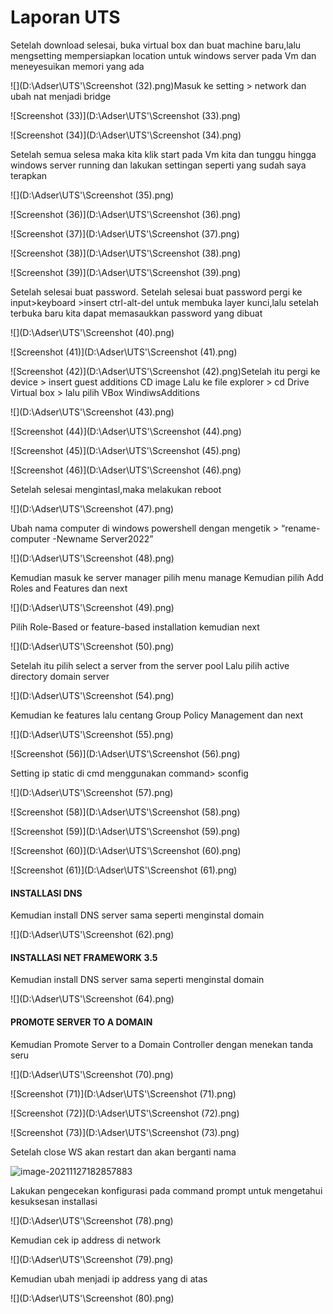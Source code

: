 # 							Laporan UTS

Setelah download selesai, buka virtual box dan buat machine baru,lalu mengsetting mempersiapkan location untuk windows server pada Vm dan meneyesuikan memori yang ada



![](D:\Adser\UTS'\Screenshot (32).png)Masuk ke setting > network dan ubah nat menjadi bridge

![Screenshot (33)](D:\Adser\UTS'\Screenshot (33).png)

![Screenshot (34)](D:\Adser\UTS'\Screenshot (34).png)



Setelah semua selesa maka kita klik start pada Vm kita dan tunggu hingga windows server running dan lakukan settingan seperti yang sudah saya terapkan 

![](D:\Adser\UTS'\Screenshot (35).png)

![Screenshot (36)](D:\Adser\UTS'\Screenshot (36).png)

![Screenshot (37)](D:\Adser\UTS'\Screenshot (37).png)

![Screenshot (38)](D:\Adser\UTS'\Screenshot (38).png)

![Screenshot (39)](D:\Adser\UTS'\Screenshot (39).png)

Setelah selesai buat password. Setelah selesai buat password pergi  ke input>keyboard >insert ctrl-alt-del untuk membuka layer kunci,lalu  setelah terbuka baru kita dapat memasaukkan password yang dibuat

![](D:\Adser\UTS'\Screenshot (40).png)

![Screenshot (41)](D:\Adser\UTS'\Screenshot (41).png)

![Screenshot (42)](D:\Adser\UTS'\Screenshot (42).png)Setelah itu pergi ke device > insert guest additions CD image
Lalu ke file explorer > cd Drive Virtual box > lalu pilih VBox WindiwsAdditions

![](D:\Adser\UTS'\Screenshot (43).png)

![Screenshot (44)](D:\Adser\UTS'\Screenshot (44).png)

![Screenshot (45)](D:\Adser\UTS'\Screenshot (45).png)

![Screenshot (46)](D:\Adser\UTS'\Screenshot (46).png)

Setelah selesai mengintasl,maka melakukan reboot

![](D:\Adser\UTS'\Screenshot (47).png)

Ubah nama computer di windows powershell dengan mengetik > “rename-computer -Newname Server2022”

![](D:\Adser\UTS'\Screenshot (48).png)

Kemudian masuk ke server manager pilih menu manage Kemudian pilih Add Roles and Features dan next

![](D:\Adser\UTS'\Screenshot (49).png)

Pilih Role-Based or feature-based installation kemudian next

![](D:\Adser\UTS'\Screenshot (50).png)

Setelah itu pilih select a server from the server pool
Lalu pilih active directory domain server

![](D:\Adser\UTS'\Screenshot (54).png)

Kemudian ke features lalu centang Group Policy Management dan next

![](D:\Adser\UTS'\Screenshot (55).png)

![Screenshot (56)](D:\Adser\UTS'\Screenshot (56).png)

Setting ip static di cmd menggunakan command> sconfig

![](D:\Adser\UTS'\Screenshot (57).png)

![Screenshot (58)](D:\Adser\UTS'\Screenshot (58).png)

![Screenshot (59)](D:\Adser\UTS'\Screenshot (59).png)

![Screenshot (60)](D:\Adser\UTS'\Screenshot (60).png)

![Screenshot (61)](D:\Adser\UTS'\Screenshot (61).png)

#### INSTALLASI DNS

Kemudian install DNS server sama seperti menginstal domain 

![](D:\Adser\UTS'\Screenshot (62).png)

#### INSTALLASI NET FRAMEWORK 3.5

Kemudian install DNS server sama seperti menginstal domain 

![](D:\Adser\UTS'\Screenshot (64).png)

#### **PROMOTE SERVER TO A DOMAIN**

Kemudian Promote Server to a Domain Controller dengan menekan tanda seru

![](D:\Adser\UTS'\Screenshot (70).png)

![Screenshot (71)](D:\Adser\UTS'\Screenshot (71).png)

![Screenshot (72)](D:\Adser\UTS'\Screenshot (72).png)

![Screenshot (73)](D:\Adser\UTS'\Screenshot (73).png)

Setelah close WS akan restart dan akan berganti nama 

![image-20211127182857883](C:\Users\WAHID\AppData\Roaming\Typora\typora-user-images\image-20211127182857883.png)

Lakukan pengecekan konfigurasi pada command prompt untuk mengetahui kesuksesan installasi

![](D:\Adser\UTS'\Screenshot (78).png)

Kemudian cek ip address di network

![](D:\Adser\UTS'\Screenshot (79).png)

Kemudian ubah menjadi ip address yang di atas

![](D:\Adser\UTS'\Screenshot (80).png)